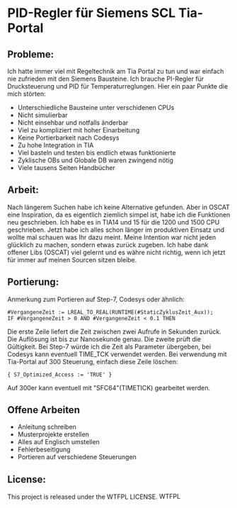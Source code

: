 # PID-Regler für Siemens SCL Tia-Portal

## Probleme:
Ich hatte immer viel mit Regeltechnik am Tia Portal zu tun und war einfach nie zufrieden mit den Siemens Bausteine. Ich brauche PI-Regler für Drucksteuerung und PID für Temperaturreglungen. Hier ein paar Punkte die mich störten:
- Unterschiedliche Bausteine unter verschidenen CPUs
- Nicht simulierbar
- Nicht einsehbar und notfalls änderbar
- Viel zu kompliziert mit hoher Einarbeitung
- Keine Portierbarkeit nach Codesys
- Zu hohe Integration in TIA
- Viel basteln und testen bis endlich etwas funktionierte
- Zyklische OBs und Globale DB waren zwingend nötig 
- Viele tausens Seiten Handbücher

## Arbeit:
Nach längerem Suchen habe ich keine Alternative gefunden. Aber in OSCAT eine Inspiration, da es eigentlich ziemlich simpel ist, habe ich die Funktionen neu geschrieben. Ich habe es in TIA14 und 15 für die 1200 und 1500 CPU geschrieben. Jetzt habe ich alles schon länger im produktiven Einsatz und wollte mal schauen was Ihr dazu meint. 
Meine Intention war nicht jeden glücklich zu machen, sondern etwas zurück zugeben. Ich habe dank offener Libs (OSCAT) viel gelernt und es währe nicht richtig, wenn ich jetzt für immer auf meinen Sourcen sitzen bleibe. 

## Portierung:
Anmerkung zum Portieren auf Step-7, Codesys oder ähnlich:

    #VergangeneZeit := LREAL_TO_REAL(RUNTIME(#StaticZyklusZeit_Aux));
    IF #VergangeneZeit > 0 AND #VergangeneZeit < 0.1 THEN
    
Die erste Zeile liefert die Zeit zwischen zwei Aufrufe in Sekunden zurück. Die Auflösung ist bis zur Nanosekunde genau. Die zweite prüft die Gültigkeit. Bei Step-7 würde ich die Zeit als Parameter übergeben, bei Codesys kann eventuell TIME_TCK verwendet werden. 
Bei verwendung mit Tia-Portal auf 300 Steuerung, einfach diese Zeile löschen:

    { S7_Optimized_Access := 'TRUE' }

Auf 300er kann eventuell mit "SFC64"(TIMETICK) gearbeitet werden. 

## Offene Arbeiten
- Anleitung schreiben
- Musterprojekte erstellen
- Alles auf Englisch umstellen
- Fehlerbeseitigung
- Portieren auf verschiedene Steuerungen

## License:
This project is released under the WTFPL LICENSE.
<a href="http://www.wtfpl.net/"><img src="http://www.wtfpl.net/wp-content/uploads/2012/12/wtfpl-badge-4.png"
       width="80" height="15" alt="WTFPL" /></a>
